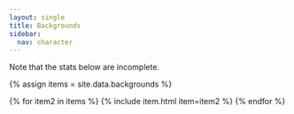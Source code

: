 ```yaml
---
layout: single
title: Backgrounds
sidebar:
  nav: character
---
```



Note that the stats below are incomplete.

{% assign items = site.data.backgrounds %}

<!-- <table>
  <tr>
    <th>Name</th>
    <th>Description</th>
  </tr>
  {% for item in items %}
    <tr>
      <td>
        <a href="backgrounds#{{ item[0] | slugify }}">{{ item[0] }}</a>
      </td>
      <td>{{ item[1].brief | process_inline }}</td>
    </tr>
  {% endfor %}
</table> -->

{% for item2 in items %}
  {% include item.html item=item2 %}
{% endfor %}
